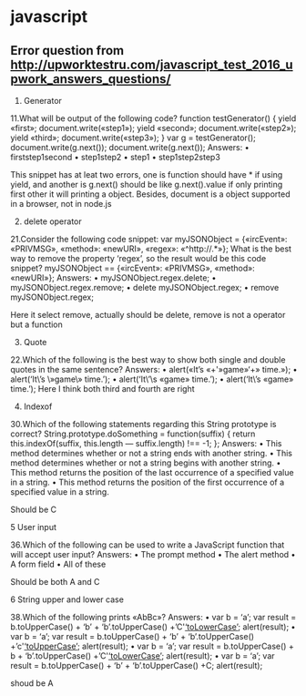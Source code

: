 # javascript
## Error question from http://upworktestru.com/javascript_test_2016_upwork_answers_questions/
1. Generator
>>>
11.What will be output of the following code?
function testGenerator() {
yield «first»;
document.write(«step1»);
yield «second»;
document.write(«step2»);
yield «third»;
document.write(«step3»);
}
var g = testGenerator();
document.write(g.next());
document.write(g.next());
Answers:
• firststep1second
• step1step2
• step1
• step1step2step3

This snippet has at leat two errors, one is function should have * if using yield, and another is g.next() should be like g.next().value if only printing first other it will printing a object.
Besides, document is a object supported in a browser, not in node.js

2. delete operator
>>>
21.Consider the following code snippet:
var myJSONObject =
{«ircEvent»: «PRIVMSG», «method»: «newURI», «regex»: «^http://.\*»};
What is the best way to remove the property ‘regex’, so the result would be this code snippet?
myJSONObject ==
{«ircEvent»: «PRIVMSG», «method»: «newURI»};
Answers:
• myJSONObject.regex.delete;
• myJSONObject.regex.remove;
• delete myJSONObject.regex;
• remove myJSONObject.regex;

Here it select remove, actually should be delete, remove is not a operator but a function


3. Quote
>>>
22.Which of the following is the best way to show both single and double quotes in the same sentence?
Answers:
• alert(«It’s «+'»game»‘+» time.»);
• alert(‘It\’s \»game\» time.’);
• alert(‘It\’\s «game» time.’);
• alert(‘It\’s «game» time.’);
Here I think both third and fourth are right


4. Indexof
>>>
30.Which of the following statements regarding this String prototype is correct?
String.prototype.doSomething = function(suffix) {
return this.indexOf(suffix, this.length — suffix.length) !== -1;
};
Answers:
• This method determines whether or not a string ends with another string.
• This method determines whether or not a string begins with another string.
• This method returns the position of the last occurrence of a specified value in a string.
• This method returns the position of the first occurrence of a specified value in a string.

Should be C

5 User input
>>>
36.Which of the following can be used to write a JavaScript function that will accept user input?
Answers:
• The prompt method
• The alert method
• A form field
• All of these

Should be both A and C

6 String upper and lower case
>>>
38.Which of the following prints «AbBc»?
Answers:
• var b = ‘a’; var result = b.toUpperCase() + ‘b’ + ‘b’.toUpperCase() +’C'[‘toLowerCase’](); alert(result);
• var b = ‘a’; var result = b.toUpperCase() + ‘b’ + ‘b’.toUpperCase() +’c'[‘toUpperCase’](); alert(result);
• var b = ‘a’; var result = b.toUpperCase() + b + ‘b’.toUpperCase() +’C'[‘toLowerCase’](); alert(result);
• var b = ‘a’; var result = b.toUpperCase() + ‘b’ + ‘b’.toUpperCase() +C; alert(result);

shoud be A

